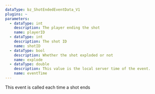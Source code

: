 ```yaml
---
dataType: bz_ShotEndedEventData_V1
plugins: ~
parameters:
  - dataType: int
    description: The player ending the shot
    name: playerID
  - dataType: int
    description: The shot ID
    name: shotID
  - dataType: bool
    description: Whether the shot exploded or not
    name: explode
  - dataType: double
    description: This value is the local server time of the event.
    name: eventTime
---
```


This event is called each time a shot ends
